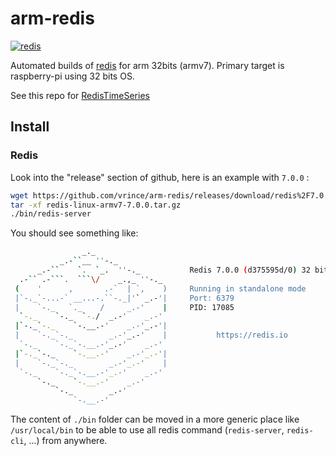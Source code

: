# arm-redis

[![redis](https://github.com/vrince/arm-redis/actions/workflows/redis.yml/badge.svg)](https://github.com/vrince/arm-redis/actions/workflows/redis.yml)

Automated builds of [redis](https://github.com/redis/redis) for arm 32bits (armv7). Primary target is raspberry-pi using 32 bits OS.

See this repo for [RedisTimeSeries](https://github.com/vrince/arm-redis-timeseries)

## Install

### Redis

Look into the "release" section of github, here is an example with `7.0.0` :

```bash
wget https://github.com/vrince/arm-redis/releases/download/redis%2F7.0.0/redis-linux-armv7-7.0.0.tar.gz
tar -xf redis-linux-armv7-7.0.0.tar.gz 
./bin/redis-server
```

You should see something like:

```bash
                _._                                                  
           _.-``__ ''-._                                             
      _.-``    `.  `_.  ''-._           Redis 7.0.0 (d375595d/0) 32 bit
  .-`` .-```.  ```\/    _.,_ ''-._                                  
 (    '      ,       .-`  | `,    )     Running in standalone mode
 |`-._`-...-` __...-.``-._|'` _.-'|     Port: 6379
 |    `-._   `._    /     _.-'    |     PID: 17085
  `-._    `-._  `-./  _.-'    _.-'                                   
 |`-._`-._    `-.__.-'    _.-'_.-'|                                  
 |    `-._`-._        _.-'_.-'    |           https://redis.io       
  `-._    `-._`-.__.-'_.-'    _.-'                                   
 |`-._`-._    `-.__.-'    _.-'_.-'|                                  
 |    `-._`-._        _.-'_.-'    |                                  
  `-._    `-._`-.__.-'_.-'    _.-'                                   
      `-._    `-.__.-'    _.-'                                       
          `-._        _.-'                                           
              `-.__.-'              
```

The content of `./bin` folder can be moved in a more generic place like `/usr/local/bin` to be able to use all redis command (`redis-server`, `redis-cli`, ...) from anywhere.
